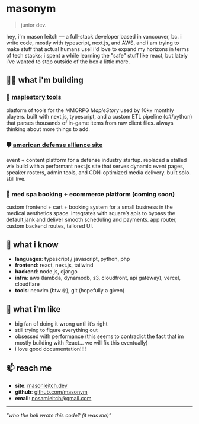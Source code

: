 # masonym

> junior dev.

hey, i'm mason leitch — a full-stack developer based in vancouver, bc. i write code, mostly with typescript, next.js, and AWS, and i am trying to make stuff that actual humans use! i'd love to expand my horizons in terms of tech stacks; i spent a while learning the "safe" stuff like react, but lately i've wanted to step outside of the box a little more.

## 👷‍♂️ what i'm building

### 🔧 [maplestory tools](https://maplestory.tools)
platform of tools for the MMORPG *MapleStory* used by 10k+ monthly players. built with next.js, typescript, and a custom ETL pipeline (c#/python) that parses thousands of in-game items from raw client files. always thinking about more things to add.

### 🛡️ [american defense alliance site](https://www.americandefensealliance.org)
event + content platform for a defense industry startup. replaced a stalled wix build with a performant next.js site that serves dynamic event pages, speaker rosters, admin tools, and CDN-optimized media delivery. built solo. still live.

### 💅 med spa booking + ecommerce platform (coming soon)
custom frontend + cart + booking system for a small business in the medical aesthetics space. integrates with square’s apis to bypass the default jank and deliver smooth scheduling and payments. app router, custom backend routes, tailored UI.

## 🧠 what i know

- **languages**: typescript / javascript, python, php  
- **frontend**: react, next.js, tailwind
- **backend**: node.js, django
- **infra**: aws (lambda, dynamodb, s3, cloudfront, api gateway), vercel, cloudflare
- **tools**: neovim (btw 🤓), git (hopefully a given)

## 💬 what i'm like

- big fan of doing it wrong until it’s right 
- still trying to figure everything out
- obsessed with performance (this seems to contradict the fact that im mostly building with React... we will fix this eventually)
- i love good documentation!!!!

## 📫 reach me

- **site**: [masonleitch.dev](https://masonleitch.dev)  
- **github**: [github.com/masonym](https://github.com/masonym)  
- **email**: [nosamleitch@gmail.com](mailto:nosamleitch@gmail.com)

---

*“who the hell wrote this code? (it was me)”*
